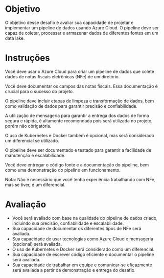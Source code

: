 # Objetivo
O objetivo desse desafio é avaliar sua capacidade de projetar e implementar um pipeline de dados usando Azure Cloud. O pipeline deve ser capaz de coletar, processar e armazenar dados de diferentes fontes em um data lake.

# Instruções
Você deve usar o Azure Cloud para criar um pipeline de dados que colete dados de notas fiscais eletrônicas (NFe) de um diretório.

Você deve documentar os campos das notas fiscais. Essa documentação é crucial para o sucesso do projeto.

O pipeline deve incluir etapas de limpeza e transformação de dados, bem como validação de dados para garantir precisão e confiabilidade.
	
A utilização de mensageria para garantir a entrega dos dados de forma segura e rápida, é altamente recomendada pois será utilizada no projeto, porém não obrigatória.
	
O uso de Kubernetes e Docker também é opcional, mas será considerado um diferencial se utilizado.

O pipeline deve ser documentado e testado para garantir a facilidade de manutenção e escalabilidade.

Você deve entregar o código fonte e a documentação do pipeline, bem como uma demonstração do pipeline em funcionamento.

Nota: Não é necessário que você tenha experiência trabalhando com NFe, mas se tiver, é um diferencial.


# Avaliação
* Você será avaliado com base na qualidade do pipeline de dados criado, incluindo sua precisão, confiabilidade e escalabilidade.
* Sua capacidade de documentar os diferentes tipos de NFe será avaliada.
* Sua capacidade de usar tecnologias como Azure Cloud e mensageria (opcional) será avaliada.
* O uso de Kubernetes e Docker será considerado como um diferencial.
* Sua capacidade de escrever código eficiente e documentar o pipeline será avaliada.
* Sua capacidade de trabalhar em equipe e comunicar-se eficazmente será avaliada a partir da demonstração e entrega do desafio.
